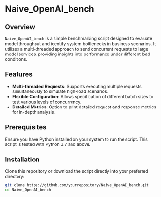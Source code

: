 # Naive_OpenAI_bench

## Overview
`Naive_OpenAI_bench` is a simple benchmarking script designed to evaluate model throughput and identify system bottlenecks in business scenarios. It utilizes a multi-threaded approach to send concurrent requests to large model services, providing insights into performance under different load conditions.

## Features
- **Multi-threaded Requests**: Supports executing multiple requests simultaneously to simulate high-load scenarios.
- **Flexible Configuration**: Allows specification of different batch sizes to test various levels of concurrency.
- **Detailed Metrics**: Option to print detailed request and response metrics for in-depth analysis.

## Prerequisites
Ensure you have Python installed on your system to run the script. This script is tested with Python 3.7 and above.

## Installation
Clone this repository or download the script directly into your preferred directory:
```bash
git clone https://github.com/yourrepository/Naive_OpenAI_bench.git
cd Naive_OpenAI_bench



